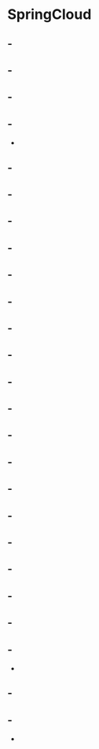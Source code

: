 # SpringCloud

## -

## -

## -

## -

-

## -

## -

## -

## -

## -

## -

## -

## -

## -

## -

## -

## -

## -

## -

## -

## -

## -

## -

## -

-

## -

## -

-
